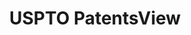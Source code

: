 ---
layout: default
bigquery: https://console.cloud.google.com/bigquery?p=patents-public-data&d=patentsview&page=dataset
citation: Attribution should be given to PatentsView for use, distribution, or derivative
  works.
code: https://github.com/CSSIP-AIR/PatentsView-Code-Snippets/
contributors: USPTO
cost: None
description: 'PatentsView includes US patent data including raw data (summaries, applications,
  pregrant applications), disambugations of inventors and assignees, and inventor
  gender estimates.  Also foreign priority data, # of figures and sheets, and government
  interest statements.'
documentation: https://patentsview.org/query/builder-faqs
last_edit: Mon, 04 Apr 2022 19:02:57 GMT
location: https://patentsview.org/
maintained_by: USPTO
record_creation_timestamp: 12/2/2020 17:20:46
schema_fields: '[''rel_id'', ''classification_value'', ''category'', ''disamb_inventor_id_20191231'',
  ''city'', ''relkind'', ''latin_name'', ''symbol_position'', ''disamb_inventor_id_20191008'',
  ''disamb_inventor_id_20200630'', ''publication_number'', ''rawinventor_id'', ''exemplary'',
  ''name'', ''f102_date'', ''role'', ''uuid'', ''doc_type'', ''disamb_inventor_id_20200331'',
  ''variety'', ''country'', ''abstract'', ''_371_date'', ''disamb_assignee_id_20190820'',
  ''disamb_inventor_id_20181127'', ''disamb_inventor_id_20190312'', ''section'', ''organization'',
  ''disamb_inventor_id_20171226'', ''doctype'', ''rawassignee_id'', ''series_code'',
  ''gi_statement'', ''state'', ''reldocno'', ''disamb_inventor_id_20170307'', ''field_id'',
  ''applicant_type'', ''num_claims'', ''num'', ''male'', ''subclass'', ''term_disclaimer'',
  ''term_extension'', ''mainclass_id'', ''disamb_assignee_id_20190312'', ''subcategory_id'',
  ''sequence'', ''disamb_assignee_id_20200630'', ''f371_date'', ''ipc_class'', ''rawlocation_id'',
  ''disamb_inventor_id_20201229'', ''rule_47'', ''classification_data_source'', ''citation_id'',
  ''attribution_status'', ''disamb_inventor_id_20171003'', ''lapse_of_patent'', ''text'',
  ''disamb_assignee_id_20200929'', ''designation'', ''id'', ''subgroup_id'', ''inventor_id'',
  ''status'', ''application_id'', ''contract_award_number'', ''group'', ''group_id'',
  ''num_sheets'', ''disamb_inventor_id_20190820'', ''latitude'', ''subsection_id'',
  ''disamb_assignee_id_20191231'', ''length'', ''dependent'', ''classification_status'',
  ''filename'', ''longitude'', ''state_fips'', ''title'', ''male_flag'', ''section_id'',
  ''lname'', ''disamb_assignee_id_20181127'', ''level_two'', ''deceased'', ''county_fips'',
  ''kind'', ''assignee_id'', ''ipc_version_indicator'', ''county'', ''term_grant'',
  ''organization_id'', ''disamb_inventor_id_20180528'', ''main_group'', ''name_first'',
  ''level_three'', ''latlong'', ''fname'', ''number'', ''disamb_inventor_id_20170808'',
  ''sector_title'', ''date'', ''action_date'', ''subgroup'', ''category_id'', ''location_id'',
  ''type'', ''disamb_assignee_id_20191008'', ''country_transformed'', ''name_last'',
  ''subclass_id'', ''num_figures'', ''lawyer_id'', ''_102_date'', ''disamb_assignee_id_20200331'',
  ''level_one'', ''patent_id'', ''withdrawn'', ''disclaimer_date'', ''field_title'',
  ''classification_level'', ''disamb_inventor_id_20200929'']'
shortname: patentsview
tags:
- disambiguation
- United States
- gender
terms_of_use: Creative Commons Attribution 4.0 International License.
timeframe: 1963-1999
title: USPTO PatentsView
uuid: cf1780b1-e265-4e49-8d1d-83b9cfe0fd9a
---